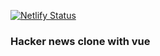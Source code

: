 [![Netlify Status](https://api.netlify.com/api/v1/badges/e29eb5f9-2dbe-41b8-a8b0-0a5d819af10e/deploy-status)](https://app.netlify.com/sites/hackervues/deploys)

### Hacker news clone with vue
